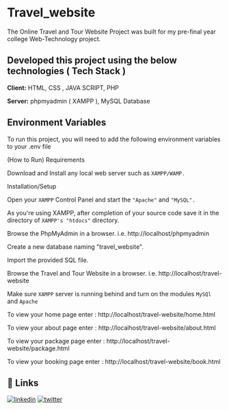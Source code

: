 # Travel_website

The Online Travel and Tour Website Project was built for my pre-final year college Web-Technology project. 




## Developed this project using the below technologies ( Tech Stack )

**Client:** HTML, CSS , JAVA SCRIPT, PHP

**Server:** phpmyadmin ( XAMPP ), MySQL Database

## Environment Variables

To run this project, you will need to add the following environment variables to your .env file

(How to Run) Requirements

Download and Install any local web server such as `XAMPP/WAMP.`

Installation/Setup

Open your `XAMPP` Control Panel and start the `"Apache"` and `"MySQL".`

As you're using XAMPP, after completion of your source code save it in the directory of `XAMPP's "htdocs"` directory. 

Browse the PhpMyAdmin in a browser. i.e. http://localhost/phpmyadmin

Create a new database naming "travel_website".

Import the provided SQL file.

Browse the Travel and Tour Website in a browser. i.e. http://localhost/travel-website

Make sure ``XAMPP`` server is running behind and turn on the modules ``MySQl`` and ``Apache``

To view your home page enter : http://localhost/travel-website/home.html

To view your about page enter : http://localhost/travel-website/about.html

To view your package page enter : http://localhost/travel-website/package.html

To view your booking page enter : http://localhost/travel-website/book.html




## 🔗 Links

[![linkedin](https://img.shields.io/badge/linkedin-0A66C2?style=for-the-badge&logo=linkedin&logoColor=white)](https://www.linkedin.com/in/shaman-c-4a4111215/)
[![twitter](https://img.shields.io/badge/twitter-1DA1F2?style=for-the-badge&logo=twitter&logoColor=white)](https://twitter.com/ShamanChandini)

